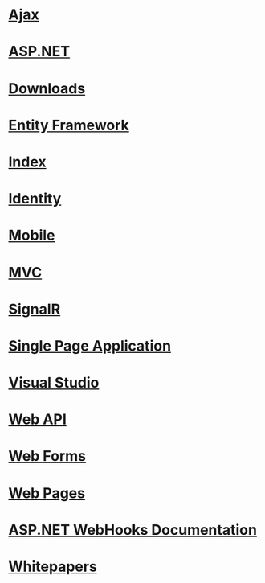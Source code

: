 # [Ajax](ajax/toc.md)
# [ASP.NET](aspnet/toc.md)
# [Downloads](downloads/toc.md)
# [Entity Framework](entity-framework.md)
# [Index](index.md)
# [Identity](identity/toc.md)
# [Mobile](mobile/toc.md)
# [MVC](mvc/toc.md)
# [SignalR](signalr/toc.md)
# [Single Page Application](single-page-application/toc.md)
# [Visual Studio](visual-studio/toc.md)
# [Web API](web-api/toc.md)
# [Web Forms](web-forms/toc.md)
# [Web Pages](web-pages/toc.md)
# [ASP.NET WebHooks Documentation](webhooks/toc.md)
# [Whitepapers](whitepapers/toc.md)